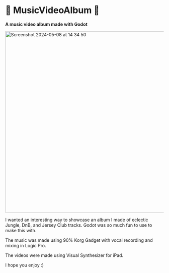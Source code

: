 # 🎵 MusicVideoAlbum 🎥

**A music video album made with Godot**

<img width="576" alt="Screenshot 2024-05-08 at 14 34 50" src="https://github.com/yoyofyrah/MusicVideoAlbum/assets/102270982/ed2bff8c-69b0-41c5-8be2-0970be523193">


I wanted an interesting way to showcase an album I made of eclectic Jungle, DnB, and Jersey Club tracks. Godot was so much fun to use to make this with.

The music was made using 90% Korg Gadget with vocal recording and mixing in Logic Pro. 

The videos were made using Visual Synthesizer for iPad.

I hope you enjoy :)
